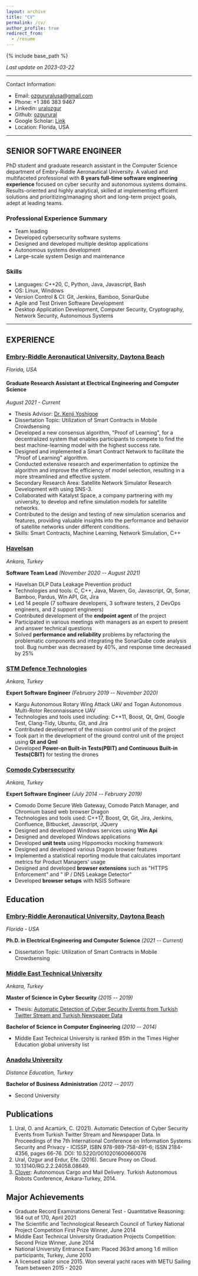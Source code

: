 ```yaml
---
layout: archive
title: "CV"
permalink: /cv/
author_profile: true
redirect_from:
  - /resume
---
```


{% include base_path %}

_Last update on 2023-03-22_

---

Contact Information:

- Email: [ozgururalusa@gmail.com](mailto:ozgururalpro@gmail.com)
- Phone: +1 386 383 9467
- Linkedin: [uralozgur](https://www.linkedin.com/in/uralozgur/)
- Github: [ozgurural](https://github.com/ozgurural)
- Google Scholar: [Link](https://scholar.google.com/citations?user=lYx8fqsAAAAJ&hl=en)
- Location: Florida, USA

---

## SENIOR SOFTWARE ENGINEER

PhD student and graduate research assistant in the Computer Science department of Embry-Riddle Aeronautical University. A valued and multifaceted professional with **8 years full-time software engineering experience** focused on cyber security and autonomous systems domains. Results-oriented and highly analytical, skilled at implementing efficient solutions and prioritizing/managing short and long-term project goals, adept at leading teams.

### Professional Experience Summary

- Team leading
- Developed cybersecurity software systems
- Designed and developed multiple desktop applications
- Autonomous systems development
- Large-scale system Design and maintenance

### Skills

- Languages: C++20, C, Python, Java, Javascript, Bash
- OS: Linux, Windows
- Version Control & CI: Git, Jenkins, Bamboo, SonarQube
- Agile and Test Driven Software Development
- Desktop Application Development, Computer Security, Cryptography, Network Security, Autonomous Systems

---

## EXPERIENCE

### [Embry-Riddle Aeronautical University, Daytona Beach](https://daytonabeach.erau.edu/)
_Florida, USA_

#### Graduate Research Assistant at Electrical Engineering and Computer Science
_August 2021 - Current_

- Thesis Advisor: [Dr. Kenji Yoshigoe](https://scholar.google.com/citations?user=D6tC54MAAAAJ&hl=en)
- Dissertation Topic: Utilization of Smart Contracts in Mobile Crowdsensing
- Developed a new consensus algorithm, "Proof of Learning", for a decentralized system that enables participants to compete to find the best machine-learning model with the highest success rate.
- Designed and implemented a Smart Contract Network to facilitate the "Proof of Learning" algorithm.
- Conducted extensive research and experimentation to optimize the algorithm and improve the efficiency of model selection, resulting in a more streamlined and effective system.
- Secondary Research Area: Satellite Network Simulator Research Development with using SNS-3.
- Collaborated with Katalyst Space, a company partnering with my university, to develop and refine simulation models for satellite networks.
- Contributed to the design and testing of new simulation scenarios and features, providing valuable insights into the performance and behavior of satellite networks under different conditions.
- Skills: Smart Contracts, Machine Learning, Network Simulation, C++
### [Havelsan](https://havelsan.com.tr/en)
_Ankara, Turkey_

**Software Team Lead** _(November 2020 -- August 2021)_

- Havelsan DLP Data Leakage Prevention product
- Technologies and tools: C, C++, Java, Maven, Go, Javascript, Qt, Sonar, Bamboo, Pardus, Win API, Git, Jira
- Led 14 people (7 software developers, 3 software testers, 2 DevOps engineers, and 2 support engineers)
- Contributed development of the **endpoint agent** of the project
- Participated in various meetings with managers as an expert to present and answer technical questions
- Solved **performance and reliability** problems by refactoring the problematic components and integrating the SonarQube code analysis tool. Bug number was decreased by 40%, and response time decreased by 25%

### [STM Defence Technologies](https://www.stm.com.tr/en)
_Ankara, Turkey_

**Expert Software Engineer** _(February 2019 -- November 2020)_

- Kargu Autonomous Rotary Wing Attack UAV and Togan Autonomous Multi-Rotor Reconnaissance UAV
- Technologies and tools used including: C++11, Boost, Qt, Qml, Google Test, Clang-Tidy, Ubuntu, Git, and Jira
- Contributed development of the mission control unit of the project
- Took part in the development of the ground control unit of the project using **Qt and Qml**
- Developed **Power-on Built-in Tests(PBIT) and Continuous Built-in Tests(CBIT)** for testing the drones

### [Comodo Cybersecurity](https://www.comodo.com)
_Ankara, Turkey_

**Expert Software Engineer** _(July 2014 -- February 2019)_

- Comodo Dome Secure Web Gateway, Comodo Patch Manager, and Chromium based web browser Dragon
- Technologies and tools used: C++17, Boost, Qt, Git, Jira, Jenkins, Confluence, Bitbucket, Javascript, JQuery
- Designed and developed Windows services using **Win Api**
- Designed and developed Windows applications
- Developed **unit tests** using Hippomocks mocking framework
- Designed and developed various Dragon browser features
- Implemented a statistical reporting module that calculates important metrics for Product Managers' usage
- Designed and developed **browser extensions** such as "HTTPS Enforcement" and " IP / DNS Leakage Detector"
- Developed **browser setups** with NSIS Software

## Education

### [Embry-Riddle Aeronautical University, Daytona Beach](https://daytonabeach.erau.edu/)
_Florida - USA_

**Ph.D. in Electrical Engineering and Computer Science** _(2021 -- Current)_
- Dissertation Topic: Utilization of Smart Contracts in Mobile Crowdsensing

### [Middle East Technical University](http://www.metu.edu.tr/)
_Ankara, Turkey_

**Master of Science in Cyber Security** _(2015 -- 2019)_
- Thesis: [Automatic Detection of Cyber Security Events from Turkish Twitter Stream and Turkish Newspaper Data](https://github.com/ozzgural/MSThesis)

**Bachelor of Science in Computer Engineering** _(2010 -- 2014)_
- Middle East Technical University is ranked 85th in the Times Higher Education global university list

### [Anadolu University](https://www.anadolu.edu.tr/en)
_Distance Education, Turkey_

**Bachelor of Business Administration** _(2012 -- 2017)_
- Second University

## Publications

1. Ural, O. and Acartürk, C. (2021). Automatic Detection of Cyber Security Events from Turkish Twitter Stream and Newspaper Data. In Proceedings of the 7th International Conference on Information Systems Security and Privacy - ICISSP, ISBN 978-989-758-491-6; ISSN 2184-4356, pages 66-76. DOI: 10.5220/0010201600660076
2. Ural, Ozgur and Erdur, Efe. (2016). Secure Proxy on Cloud. 10.13140/RG.2.2.24058.08649.
3. [Clover](http://senior.ceng.metu.edu.tr/2014/clover): Autonomous Cargo and Mail Delivery. Turkish Autonomous Robots Conference, Ankara-Turkey, 2014.

## Major Achievements

- Graduate Record Examinations General Test - Quantitative Reasoning: 164 out of 170, April 2021
- The Scientific and Technological Research Council of Turkey National Project Competition First Prize Winner, June 2014
- Middle East Technical University Graduation Projects Competition: Second Prize Winner, June 2014
- National University Entrance Exam: Placed 363rd among 1.6 million participants, Turkey, June 2010
- A licensed sailor since 2015. Won several yacht races with METU Sailing Team between 2015 - 2020
